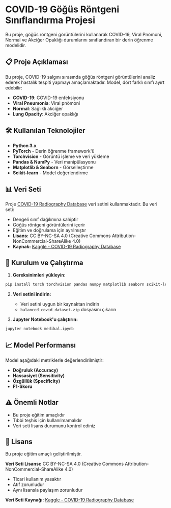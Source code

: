 # COVID-19 Göğüs Röntgeni Sınıflandırma Projesi

Bu proje, göğüs röntgeni görüntülerini kullanarak COVID-19, Viral Pnömoni, Normal ve Akciğer Opaklığı durumlarını sınıflandıran bir derin öğrenme modelidir.

## 📋 Proje Açıklaması

Bu proje, COVID-19 salgını sırasında göğüs röntgeni görüntülerini analiz ederek hastalık tespiti yapmayı amaçlamaktadır. Model, dört farklı sınıfı ayırt edebilir:
- **COVID-19**: COVID-19 enfeksiyonu
- **Viral Pneumonia**: Viral pnömoni
- **Normal**: Sağlıklı akciğer
- **Lung Opacity**: Akciğer opaklığı

## 🛠️ Kullanılan Teknolojiler

- **Python 3.x**
- **PyTorch** - Derin öğrenme framework'ü
- **Torchvision** - Görüntü işleme ve veri yükleme
- **Pandas & NumPy** - Veri manipülasyonu
- **Matplotlib & Seaborn** - Görselleştirme
- **Scikit-learn** - Model değerlendirme

## 📊 Veri Seti

Proje [COVID-19 Radiography Database](https://www.kaggle.com/datasets/tawsifurrahman/covid19-radiography-database) veri setini kullanmaktadır. Bu veri seti:
- Dengeli sınıf dağılımına sahiptir
- Göğüs röntgeni görüntülerini içerir
- Eğitim ve doğrulama için ayrılmıştır
- **Lisans:** CC BY-NC-SA 4.0 (Creative Commons Attribution-NonCommercial-ShareAlike 4.0)
- **Kaynak:** [Kaggle - COVID-19 Radiography Database](https://www.kaggle.com/datasets/tawsifurrahman/covid19-radiography-database)

## 🚀 Kurulum ve Çalıştırma

1. **Gereksinimleri yükleyin:**
```bash
pip install torch torchvision pandas numpy matplotlib seaborn scikit-learn
```

2. **Veri setini indirin:**
   - Veri setini uygun bir kaynaktan indirin
   - `balanced_covid_dataset.zip` dosyasını çıkarın

3. **Jupyter Notebook'u çalıştırın:**
```bash
jupyter notebook medikal.ipynb
```

## 📈 Model Performansı

Model aşağıdaki metriklerle değerlendirilmiştir:
- **Doğruluk (Accuracy)**
- **Hassasiyet (Sensitivity)**
- **Özgüllük (Specificity)**
- **F1-Skoru**

## ⚠️ Önemli Notlar

- Bu proje eğitim amaçlıdır
- Tıbbi teşhis için kullanılmamalıdır
- Veri seti lisans durumunu kontrol ediniz

## 📝 Lisans

Bu proje eğitim amaçlı geliştirilmiştir. 

**Veri Seti Lisansı:** CC BY-NC-SA 4.0 (Creative Commons Attribution-NonCommercial-ShareAlike 4.0)
- Ticari kullanım yasaktır
- Atıf zorunludur
- Aynı lisansla paylaşım zorunludur

**Veri Seti Kaynağı:** [Kaggle - COVID-19 Radiography Database](https://www.kaggle.com/datasets/tawsifurrahman/covid19-radiography-database)

